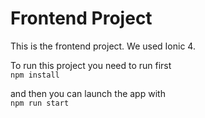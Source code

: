 # Frontend Project

This is the frontend project. We used Ionic 4.

To run this project you need to run first <br>
 `npm install`
 
 and then you can launch the app with <br>
 `npm run start`
